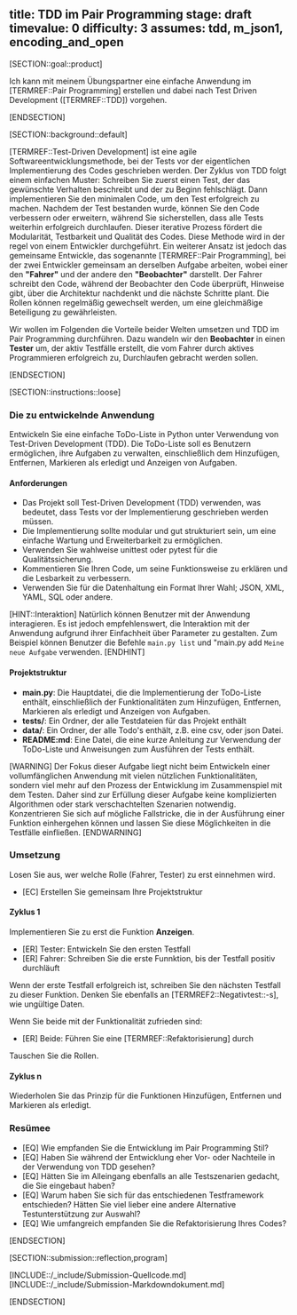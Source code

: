 title: TDD im Pair Programming
stage: draft
timevalue: 0
difficulty: 3
assumes: tdd, m_json1, encoding_and_open
---

[SECTION::goal::product]

Ich kann mit meinem Übungspartner eine einfache Anwendung im [TERMREF::Pair Programming] erstellen und dabei
nach Test Driven Development ([TERMREF::TDD]) vorgehen.

[ENDSECTION]

[SECTION::background::default]

[TERMREF::Test-Driven Development] ist eine agile Softwareentwicklungsmethode, bei der Tests vor der
eigentlichen Implementierung des Codes geschrieben werden. Der Zyklus von TDD folgt einem einfachen
Muster: Schreiben Sie zuerst einen Test, der das gewünschte Verhalten beschreibt und der zu Beginn
fehlschlägt. Dann implementieren Sie den minimalen Code, um den Test erfolgreich zu machen. Nachdem
der Test bestanden wurde, können Sie den Code verbessern oder erweitern, während Sie sicherstellen,
dass alle Tests weiterhin erfolgreich durchlaufen. Dieser iterative Prozess fördert die Modularität,
Testbarkeit und Qualität des Codes. Diese Methode wird in der regel von einem Entwickler durchgeführt.
Ein weiterer Ansatz ist jedoch das gemeinsame Entwickle, das sogenannte [TERMREF::Pair Programming],
bei der zwei Entwickler gemeinsam an derselben Aufgabe arbeiten, wobei einer den **"Fahrer"** und der
andere den **"Beobachter"** darstellt. Der Fahrer schreibt den Code, während der Beobachter den Code
überprüft, Hinweise gibt, über die Architektur nachdenkt und die nächste Schritte plant.
Die Rollen können regelmäßig gewechselt werden, um eine gleichmäßige Beteiligung zu gewährleisten.

Wir wollen im Folgenden die Vorteile beider Welten umsetzen und TDD im Pair Programming durchführen.
Dazu wandeln wir den **Beobachter** in einen **Tester** um, der aktiv Testfälle erstellt, die vom Fahrer
durch aktives Programmieren erfolgreich zu, Durchlaufen gebracht werden sollen.

[ENDSECTION]

[SECTION::instructions::loose]

### Die zu entwickelnde Anwendung

Entwickeln Sie eine einfache ToDo-Liste in Python unter Verwendung von Test-Driven Development (TDD).
Die ToDo-Liste soll es Benutzern ermöglichen, ihre Aufgaben zu verwalten, einschließlich dem
Hinzufügen, Entfernen, Markieren als erledigt und Anzeigen von Aufgaben.

#### Anforderungen

- Das Projekt soll Test-Driven Development (TDD) verwenden, was bedeutet, dass Tests vor der
  Implementierung geschrieben werden müssen.
- Die Implementierung sollte modular und gut strukturiert sein, um eine einfache Wartung und
  Erweiterbarkeit zu ermöglichen.
- Verwenden Sie wahlweise unittest oder pytest für die Qualitätssicherung.
- Kommentieren Sie Ihren Code, um seine Funktionsweise zu erklären und die Lesbarkeit zu verbessern.
- Verwenden Sie für die Datenhaltung ein Format Ihrer Wahl; JSON, XML, YAML, SQL oder andere.

[HINT::Interaktion]
Natürlich können Benutzer mit der Anwendung interagieren. Es ist jedoch empfehlenswert, die
Interaktion mit der Anwendung aufgrund ihrer Einfachheit über Parameter zu gestalten. Zum Beispiel
können Benutzer die Befehle `main.py list` und "main.py add `Meine neue Aufgabe` verwenden.
[ENDHINT]

#### Projektstruktur

- **main.py**: Die Hauptdatei, die die Implementierung der ToDo-Liste enthält, einschließlich der
  Funktionalitäten zum Hinzufügen, Entfernen, Markieren als erledigt und Anzeigen von Aufgaben.
- **tests/**: Ein Ordner, der alle Testdateien für das Projekt enthält
- **data/**: Ein Ordner, der alle Todo's enthält, z.B. eine csv,  oder json Datei.
- **README:md**: Eine Datei, die eine kurze Anleitung zur Verwendung der ToDo-Liste und Anweisungen
  zum Ausführen der Tests enthält.

[WARNING]
Der Fokus dieser Aufgabe liegt nicht beim Entwickeln einer vollumfänglichen Anwendung mit vielen
nützlichen Funktionalitäten, sondern viel mehr auf den Prozess der Entwicklung im Zusammenspiel
mit dem Testen.
Daher sind zur Erfüllung dieser Aufgabe keine komplizierten Algorithmen oder stark verschachtelten
Szenarien notwendig. Konzentrieren Sie sich auf mögliche Fallstricke, die in der Ausführung einer
Funktion einhergehen können und lassen Sie diese Möglichkeiten in die Testfälle einfließen.
[ENDWARNING]



### Umsetzung

Losen Sie aus, wer welche Rolle (Fahrer, Tester) zu erst einnehmen wird.

- [EC] Erstellen Sie gemeinsam Ihre Projektstruktur

#### Zyklus 1

Implementieren Sie zu erst die Funktion **Anzeigen**.

- [ER] Tester: Entwickeln Sie den ersten Testfall
- [ER] Fahrer: Schreiben Sie die erste Funnktion, bis der Testfall positiv durchläuft

Wenn der erste Testfall erfolgreich ist, schreiben Sie den nächsten Testfall zu dieser Funktion.
Denken Sie ebenfalls an [TERMREF2::Negativtest::-s], wie ungültige Daten.

Wenn Sie beide mit der Funktionalität zufrieden sind:

- [ER] Beide: Führen Sie eine [TERMREF::Refaktorisierung] durch

Tauschen Sie die Rollen.

#### Zyklus n

Wiederholen Sie das Prinzip für die Funktionen Hinzufügen, Entfernen und Markieren als erledigt.

### Resümee

- [EQ] Wie empfanden Sie die Entwicklung im Pair Programming Stil?
- [EQ] Haben Sie während der Entwicklung eher Vor- oder Nachteile in der Verwendung von TDD gesehen?
- [EQ] Hätten Sie im Alleingang ebenfalls an alle Testszenarien gedacht, die Sie eingebaut haben?
- [EQ] Warum haben Sie sich für das entschiedenen Testframework entschieden? Hätten Sie viel lieber
  eine andere Alternative Testunterstützung zur Auswahl?
- [EQ] Wie umfangreich empfanden Sie die Refaktorisierung Ihres Codes?

[ENDSECTION]

[SECTION::submission::reflection,program]

[INCLUDE::/_include/Submission-Quellcode.md]
[INCLUDE::/_include/Submission-Markdowndokument.md]

[ENDSECTION]
